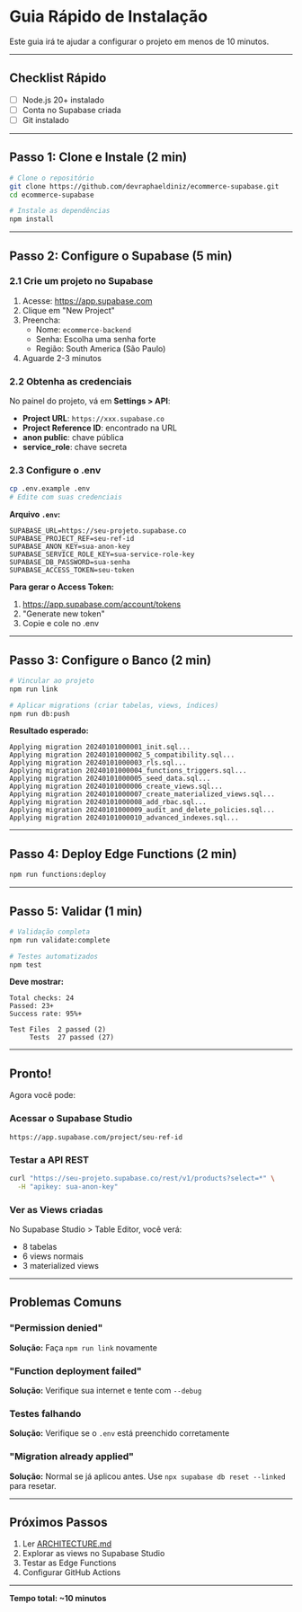 # Guia Rápido de Instalação

Este guia irá te ajudar a configurar o projeto em menos de 10 minutos.

---

## Checklist Rápido

- [ ] Node.js 20+ instalado
- [ ] Conta no Supabase criada
- [ ] Git instalado

---

## Passo 1: Clone e Instale (2 min)
```bash
# Clone o repositório
git clone https://github.com/devraphaeldiniz/ecommerce-supabase.git
cd ecommerce-supabase

# Instale as dependências
npm install
```

---

## Passo 2: Configure o Supabase (5 min)

### 2.1 Crie um projeto no Supabase

1. Acesse: https://app.supabase.com
2. Clique em "New Project"
3. Preencha:
   - Nome: `ecommerce-backend`
   - Senha: Escolha uma senha forte
   - Região: South America (São Paulo)
4. Aguarde 2-3 minutos

### 2.2 Obtenha as credenciais

No painel do projeto, vá em **Settings > API**:

- **Project URL**: `https://xxx.supabase.co`
- **Project Reference ID**: encontrado na URL
- **anon public**: chave pública
- **service_role**: chave secreta

### 2.3 Configure o .env
```bash
cp .env.example .env
# Edite com suas credenciais
```

**Arquivo `.env`:**
```env
SUPABASE_URL=https://seu-projeto.supabase.co
SUPABASE_PROJECT_REF=seu-ref-id
SUPABASE_ANON_KEY=sua-anon-key
SUPABASE_SERVICE_ROLE_KEY=sua-service-role-key
SUPABASE_DB_PASSWORD=sua-senha
SUPABASE_ACCESS_TOKEN=seu-token
```

**Para gerar o Access Token:**
1. https://app.supabase.com/account/tokens
2. "Generate new token"
3. Copie e cole no .env

---

## Passo 3: Configure o Banco (2 min)
```bash
# Vincular ao projeto
npm run link

# Aplicar migrations (criar tabelas, views, índices)
npm run db:push
```

**Resultado esperado:**
```
Applying migration 20240101000001_init.sql...
Applying migration 20240101000002_5_compatibility.sql...
Applying migration 20240101000003_rls.sql...
Applying migration 20240101000004_functions_triggers.sql...
Applying migration 20240101000005_seed_data.sql...
Applying migration 20240101000006_create_views.sql...
Applying migration 20240101000007_create_materialized_views.sql...
Applying migration 20240101000008_add_rbac.sql...
Applying migration 20240101000009_audit_and_delete_policies.sql...
Applying migration 20240101000010_advanced_indexes.sql...
```

---

## Passo 4: Deploy Edge Functions (2 min)
```bash
npm run functions:deploy
```

---

## Passo 5: Validar (1 min)
```bash
# Validação completa
npm run validate:complete

# Testes automatizados
npm test
```

**Deve mostrar:**
```
Total checks: 24
Passed: 23+
Success rate: 95%+

Test Files  2 passed (2)
     Tests  27 passed (27)
```

---

## Pronto!

Agora você pode:

### Acessar o Supabase Studio
```
https://app.supabase.com/project/seu-ref-id
```

### Testar a API REST
```bash
curl "https://seu-projeto.supabase.co/rest/v1/products?select=*" \
  -H "apikey: sua-anon-key"
```

### Ver as Views criadas
No Supabase Studio > Table Editor, você verá:
- 8 tabelas
- 6 views normais
- 3 materialized views

---

## Problemas Comuns

### "Permission denied"
**Solução:** Faça `npm run link` novamente

### "Function deployment failed"
**Solução:** Verifique sua internet e tente com `--debug`

### Testes falhando
**Solução:** Verifique se o `.env` está preenchido corretamente

### "Migration already applied"
**Solução:** Normal se já aplicou antes. Use `npx supabase db reset --linked` para resetar.

---

## Próximos Passos

1. Ler [ARCHITECTURE.md](ARCHITECTURE.md)
2. Explorar as views no Supabase Studio
3. Testar as Edge Functions
4. Configurar GitHub Actions

---

**Tempo total: ~10 minutos**